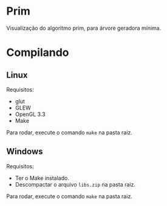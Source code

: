 # Prim

Visualização do algoritmo prim, para árvore geradora mínima.

# Compilando

## Linux

Requisitos:

- glut
- GLEW
- OpenGL 3.3
- Make

Para rodar, execute o comando `make` na pasta raiz.

## Windows 

Requisitos:

- Ter o Make instalado.
- Descompactar o arquivo `libs.zip` na pasta raiz.

Para rodar, execute o comando `make` na pasta raiz.
